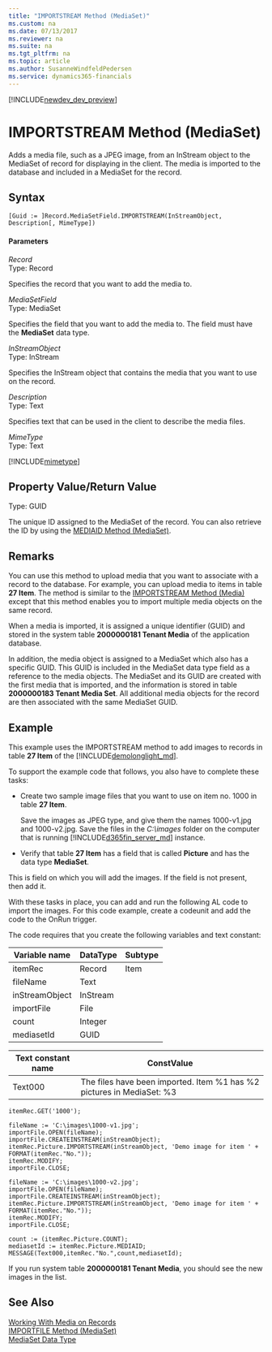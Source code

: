 ```yaml
---
title: "IMPORTSTREAM Method (MediaSet)"
ms.custom: na
ms.date: 07/13/2017
ms.reviewer: na
ms.suite: na
ms.tgt_pltfrm: na
ms.topic: article
ms.author: SusanneWindfeldPedersen
ms.service: dynamics365-financials
---
```


[!INCLUDE[newdev_dev_preview](../includes/newdev_dev_preview.md)]

# IMPORTSTREAM Method (MediaSet)
Adds a media file, such as a JPEG image, from an InStream object to the MediaSet of record for displaying in the client. The media is imported to the database and included in a MediaSet for the record.

## Syntax  

```  
[Guid := ]Record.MediaSetField.IMPORTSTREAM(InStreamObject, Description[, MimeType])  
```  

#### Parameters  
 *Record*  
 Type: Record  

 Specifies the record that you want to add the media to.  

 *MediaSetField*  
  Type: MediaSet  

  Specifies the field that you want to add the media to. The field must have the **MediaSet** data type.  

 *InStreamObject*  
 Type: InStream  

 Specifies the InStream object that contains the media that you want to use on the record.  

 *Description*  
 Type: Text  

 Specifies text that can be used in the client to describe the media files.  

 *MimeType*  
 Type: Text  

 [!INCLUDE[mimetype](../includes/mimetype_md.md)]

## Property Value/Return Value  
 Type: GUID  

 The unique ID assigned to the MediaSet of the record. You can also retrieve the ID by using the [MEDIAID Method \(MediaSet\)](devenv-MEDIAID-Method-MediaSet.md).  

## Remarks  
 You can use this method to upload media that you want to associate with a record to the database. For example, you can upload media to items in table **27 Item**. The method is similar to the [IMPORTSTREAM Method \(Media\)](devenv-IMPORTSTREAM-Method-Media.md) except that this method enables you to import multiple media objects on the same record.  

When a media is imported, it is assigned a unique identifier \(GUID\) and stored in the system table **2000000181 Tenant Media** of the application database.

In addition, the media object is assigned to a MediaSet which also has a specific GUID. This GUID is included in the MediaSet data type field as a reference to the media objects. The MediaSet and its GUID are created with the first media that is imported, and the information is stored in table **2000000183 Tenant Media Set**. All additional media objects for the record are then associated with the same MediaSet GUID.

## Example  
 This example uses the IMPORTSTREAM method to add images to records in table **27 Item** of the [!INCLUDE[demolonglight_md](../includes/demolonglight_md.md)].

 To support the example code that follows, you also have to complete these tasks:  

-   Create two sample image files that you want to use on item no. 1000 in table **27 Item**.

    Save the images as JPEG type, and give them the names 1000-v1.jpg and  1000-v2.jpg. Save the files in the *C:\images* folder on the computer that is running [!INCLUDE[d365fin_server_md](../includes/d365fin_server_md.md)] instance.

-   Verify that table **27 Item** has a field that is called **Picture** and has the data type **MediaSet**.

   This is field on which you will add the images. If the field is not present, then add it.

With these tasks in place, you can add and run the following AL code to import the images. For this code example, create a codeunit and add the code to the OnRun trigger.  

The code requires that you create the following variables and text constant:  

|  Variable name  |  DataType  |  Subtype  |  
|-----------------|------------|-----------|  
|itemRec|Record|Item|  
|fileName|Text||  
|inStreamObject|InStream||  
|importFile|File||
|count|Integer||  
|mediasetId|GUID||  

|  Text constant name  |  ConstValue  |  
|----------------------|--------------|  
|Text000|The files have been imported. Item %1 has %2 pictures in MediaSet: %3|

```  
itemRec.GET('1000');

fileName := 'C:\images\1000-v1.jpg';
importFile.OPEN(fileName);  
importFile.CREATEINSTREAM(inStreamObject);  
itemRec.Picture.IMPORTSTREAM(inStreamObject, 'Demo image for item ' + FORMAT(itemRec."No."));  
itemRec.MODIFY;  
importFile.CLOSE;  

fileName := 'C:\images\1000-v2.jpg';
importFile.OPEN(fileName);  
importFile.CREATEINSTREAM(inStreamObject);  
itemRec.Picture.IMPORTSTREAM(inStreamObject, 'Demo image for item ' + FORMAT(itemRec."No."));  
itemRec.MODIFY;  
importFile.CLOSE;

count := (itemRec.Picture.COUNT);
mediasetId := itemRec.Picture.MEDIAID;  
MESSAGE(Text000,itemRec."No.",count,mediasetId);  
```  

If you run system table **2000000181 Tenant Media**, you should see the new images in the list.

## See Also  
 [Working With Media on Records](../devenv-working-with-media-on-records.md)  
 [IMPORTFILE Method \(MediaSet\)](devenv-IMPORTFILE-Method-MediaSet.md)   
 [MediaSet Data Type](../datatypes/devenv-MediaSet-Data-Type.md)
